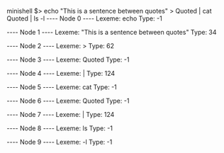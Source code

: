 minishell $> echo "This is a sentence between quotes" > Quoted | cat Quoted | ls -l 
---- Node 0 ----
Lexeme: echo
Type: -1

---- Node 1 ----
Lexeme: "This is a sentence between quotes"
Type: 34

---- Node 2 ----
Lexeme: >
Type: 62

---- Node 3 ----
Lexeme: Quoted
Type: -1

---- Node 4 ----
Lexeme: |
Type: 124

---- Node 5 ----
Lexeme: cat
Type: -1

---- Node 6 ----
Lexeme: Quoted
Type: -1

---- Node 7 ----
Lexeme: |
Type: 124

---- Node 8 ----
Lexeme: ls
Type: -1

---- Node 9 ----
Lexeme: -l
Type: -1